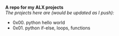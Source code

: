 **A repo for my ALX projects**\
_The projects here are (would be updated as I push):_

- 0x00. python hello world
- 0x01. python if-else, loops, functions

